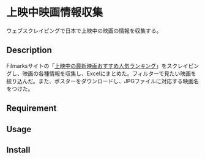 上映中映画情報収集
====
ウェブスクレイピングで日本で上映中の映画の情報を収集する。

## Description
Filmarksサイトの「[上映中の最新映画おすすめ人気ランキング](https://filmarks.com/list/now)」をスクレイピングし、映画の各種情報を収集し、Excelにまとめた。フィルターで見たい映画を絞り込んだ。また、ポスターをダウンロードし、JPGファイルに対応する映画名をつけた。

## Requirement

## Usage

## Install
